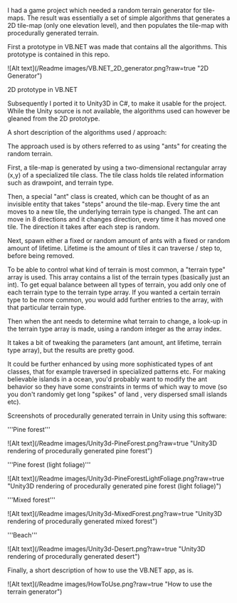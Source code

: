 


I had a game project which needed a random terrain generator for tile-maps. The result was essentially a set of simple algorithms that generates a 2D tile-map (only one elevation level), and then populates the tile-map with procedurally generated terrain.

First a prototype in VB.NET was made that contains all the algorithms. This prototype is contained in this repo. 

![Alt text](/Readme images/VB.NET_2D_generator.png?raw=true "2D Generator")

2D prototype in VB.NET


Subsequently I ported it to Unity3D in C#, to make it usable for the project. While the Unity source is not available, the algorithms used can however be gleaned from the 2D prototype.

A short description of the algorithms used / approach:

The approach used is by others referred to as using "ants" for creating the random terrain.

First, a tile-map is generated by using a two-dimensional rectangular array (x,y) of a specialized tile class. The tile class holds tile related information such as drawpoint, and terrain type.

Then, a special "ant" class is created, which can be thought of as an invisible entity that takes "steps" around the tile-map. Every time the ant moves to a new tile, the underlying terrain type is changed. The ant can move in 8 directions and it changes direction, every time it has moved one tile. The direction it takes after each step is random.

Next, spawn either a fixed or random amount of ants with a fixed or random amount of lifetime. Lifetime is the amount of tiles it can traverse / step to, before being removed.

To be able to control what kind of terrain is most common, a "terrain type" array is used. This array contains a list of the terrain types (basically just an int). To get equal balance between all types of terrain, you add only one of each terrain type to the terrain type array. If you wanted a certain terrain type to be more common, you would add further entries to the array, with that particular terrain type.

Then when the ant needs to determine what terrain to change, a look-up in the terrain type array is made, using a random integer as the array index.

It takes a bit of tweaking the parameters (ant amount, ant lifetime, terrain type array), but the results are pretty good.

It could be further enhanced by using more sophisticated types of ant classes, that for example traversed in specialized patterns etc. For making believable islands in a ocean, you'd probably want to modify the ant behavior so they have some constraints in terms of which way to move (so you don't randomly get long "spikes" of land , very dispersed small islands etc).

Screenshots of procedurally generated terrain in Unity using this software:


'''Pine forest'''

![Alt text](/Readme images/Unity3d-PineForest.png?raw=true "Unity3D rendering of procedurally generated pine forest")

'''Pine forest (light foliage)'''

![Alt text](/Readme images/Unity3d-PineForestLightFoliage.png?raw=true "Unity3D rendering of procedurally generated pine forest (light foliage)")

'''Mixed forest'''

![Alt text](/Readme images/Unity3d-MixedForest.png?raw=true "Unity3D rendering of procedurally generated mixed forest")

'''Beach'''

![Alt text](/Readme images/Unity3d-Desert.png?raw=true "Unity3D rendering of procedurally generated desert")



Finally, a short description of how to use the VB.NET app, as is.

![Alt text](/Readme images/HowToUse.png?raw=true "How to use the terrain generator")